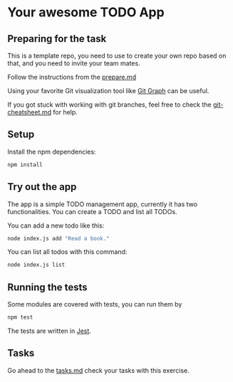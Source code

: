 # Your awesome TODO App

## Preparing for the task

This is a template repo, you need to use to create your own repo based on that,
and you need to invite your team mates.

Follow the instructions from the [prepare.md](./prepare.md)

Using your favorite Git visualization tool like
[Git Graph](https://marketplace.visualstudio.com/items?itemName=mhutchie.git-graph) 
can be useful.

If you got stuck with working with git branches, feel free to
check the [git-cheatsheet.md](./git-cheatsheet.md) for help.

## Setup

Install the npm dependencies:

```bash
npm install
```

## Try out the app

The app is a simple TODO management app, currently it has two functionalities.
You can create a TODO and list all TODOs.

You can add a new todo like this:

```bash
node index.js add "Read a book."
```

You can list all todos with this command:

```bash
node index.js list 
```

## Running the tests

Some modules are covered with tests, you can run them by

```bash
npm test
```

The tests are written in [Jest](https://jestjs.io/docs/getting-started).

## Tasks

Go ahead to the [tasks.md](./tasks.md) check your tasks with this exercise.